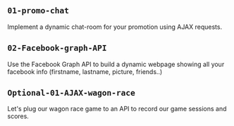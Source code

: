 ## `01-promo-chat`

Implement a dynamic chat-room for your promotion using AJAX requests.

## `02-Facebook-graph-API`

Use the Facebook Graph API to build a dynamic webpage showing all your facebook info (firstname, lastname, picture, friends..)

## `Optional-01-AJAX-wagon-race`

Let's plug our wagon race game to an API to record our game sessions and scores.
